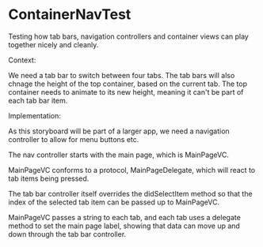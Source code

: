 # ContainerNavTest
Testing how tab bars, navigation controllers and container views can play together nicely and cleanly.

Context:

We need a tab bar to switch between four tabs.  The tab bars will also chnage the height of the top container, based on the current tab.
The top container needs to animate to its new height, meaning it can't be part of each tab bar item.

Implementation:

As this storyboard will be part of a larger app, we need a navigation controller to allow for menu buttons etc.

The nav controller starts with the main page, which is MainPageVC. 

MainPageVC conforms to a protocol, MainPageDelegate, which will react to tab items being pressed.

The tab bar controller itself overrides the didSelectItem method so that the index of the selected tab item can be passed up to MainPageVC.

MainPageVC passes a string to each tab, and each tab uses a delegate method to set the main page label, showing that data can move up and down through the tab bar controller.

